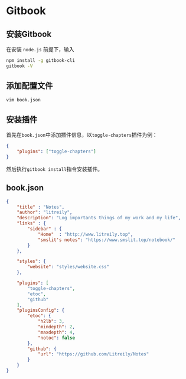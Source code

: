 # Gitbook

<!-- toc -->

## 安装Gitbook

在安装 `node.js` 前提下，输入
``` bash
npm install -g gitbook-cli
gitbook -V
```

## 添加配置文件

``` bash
vim book.json
```

## 安装插件

首先在`book.json`中添加插件信息，以`toggle-chapters`插件为例：

``` json
{
    "plugins": ["toggle-chapters"]
}
```

然后执行`gitbook install`指令安装插件。

## book.json

``` json
{
    "title" : "Notes",
    "author": "litreily",
    "description": "Log importants things of my work and my life",
    "links" : {
        "sidebar" : {
            "Home"  : "http://www.litreily.top",
            "smslit's notes": "https://www.smslit.top/notebook/"
        }
    },

    "styles": {
        "website": "styles/website.css"
    },

    "plugins": [
        "toggle-chapters",
        "etoc",
        "github"
    ],
    "pluginsConfig": {
        "etoc": {
            "h2lb": 3,
            "mindepth": 2,
            "maxdepth": 4,
            "notoc": false
        },
        "github": {
            "url": "https://github.com/Litreily/Notes"
        }
    }
}
```